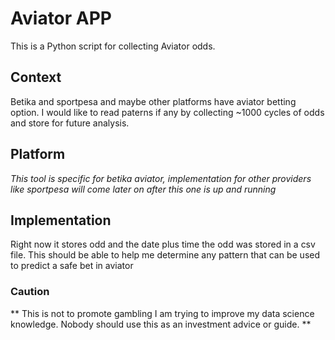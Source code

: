 # Aviator APP
This is a Python script for collecting Aviator odds.
## Context

Betika and sportpesa and maybe other platforms have aviator betting option.
I would like to read paterns if any by collecting ~1000 cycles of odds and store for future analysis.

## Platform

*This tool is specific for betika aviator, implementation for other providers like sportpesa will come
later on after this one is up and running*

## Implementation

Right now it stores odd and the date plus time the odd was stored in a csv file.
This should be able to help me determine any pattern that can be used to predict a safe bet in aviator

### Caution
**
This is not to promote gambling
I am trying to improve my data science knowledge.
Nobody should use this as an investment advice or guide.
**